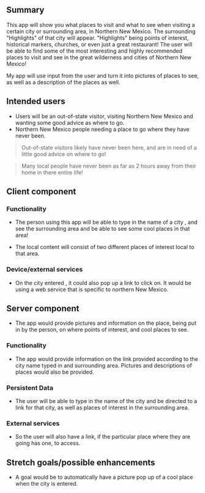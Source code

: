 ## Summary

This app will show you what places to visit and what to see when visiting a certain city or surrounding area, in Northern New Mexico.
The surrounding "Highlights" of that city will appear. "Highlights" being points of interest, historical markers, churches,
or even just a great restaurant! The user will be able to find some of the most interesting and highly recommended
places to visit and see in the great wilderness and cities of Northern New Mexico! 

My app will use input from the user and turn it into pictures of places to see, as well as a description of the places as well.


## Intended users

* Users will be an out-of-state visitor, visiting Northern New Mexico and wanting some good advice as where to go. 
* Northern New Mexico people needing a place to go where they have never been. 
>Out-of-state visitors likely have never been here, and are in need of a little good advice on where to go! 

>Many local people have never been as far as 2 hours away from their home in there entire life!


## Client component

### Functionality

* The person using this app will be able to type in the name of a city , and see the surrounding area and be able to see some cool places in that area!

* The local content will consist of two different places of interest local to that area. 
    
### Device/external services

* On the city entered , it could also pop up a  link to click on. It would be using a web service that is specific to northern New Mexico.

## Server component 
* The app would provide pictures and information on the place, being put in by the person, on where points of interest, and cool places to see.


### Functionality
* The app would provide information on the link provided according to the city name typed in and surrounding area. Pictures and descriptions of places would also be provided.


### Persistent Data
* The user will be able to type in the name of the city and be directed to a link for that city, as well as places of interest in the surrounding area.
    
### External services

* So the user will also have a link, if the particular place where they are going has one, to access.
    
## Stretch goals/possible enhancements

* A goal would be to automatically have a picture pop up of a cool place when the city is entered.
